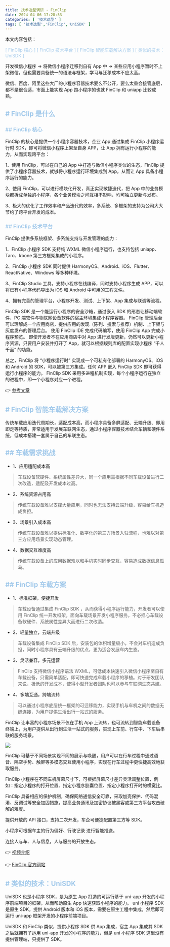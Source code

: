 ```yaml
---
title: 技术选型调研 - FinClip
date: 2024-04-06 17:28:53
categories: [ '技术选型' ]
tags: [ '技术选型','FinClip','UniSDK' ]
---
```


本文内容包括：

<font color=#A3CAEB>[ FinClip 核心 ]</font>
<font color=#A3CAEB>[ FinClip 技术平台 ]</font>
<font color=#A3CAEB>[ FinClip 智能车载解决方案 ]</font>
<font color=#A3CAEB>[ 类似的技术：UniSDK ]</font>

开发微信小程序 → 将微信小程序迁移到自有 App 中 → 某些应用小程序暂时不上架微信，但也需要具备统一的语法与框架，学习与迁移成本不应太高。

微信、百度、阿里这些大厂的小程序容器技术要么不公开，要么太重会接管底层，都不是很合适，市面上能实现 App 跑小程序的也就 FinClip 和 uniapp 比较成熟。

## <font color=#A3CAEB># FinClip 是什么</font>

### <font color=#A3CAEB>## FinClip 核心</font>

FinClip 的核心是提供一个小程序容器技术，企业 App 通过集成 FinClip 小程序运行时 SDK，即可将微信小程序上架至自身 APP，让 App 拥有运行小程序的能力，从而实现跨平台：

1、使用 FinClip，可以在自己的 App 中打造与微信小程序类似的生态，FinClip 提供了小程序容器技术，就够将小程序运行环境集成到 App，从而让 App 具备小程序运行的能力。

2、使用 FinClip，可以进行模块化开发，真正实现敏捷迭代，把 App 中的业务模块都拆成单独的小程序，各个业务模块之间互相不影响，均可独立更新与发布。

3、极大的优化了工作效率和产品迭代的效率，多系统、多框架的支持为公司大大节约了跨平台开发的成本。

### <font color=#A3CAEB>## FinClip 技术平台</font>

FinClip 提供多系统框架、多系统支持与开发管理的能力：

1、FinClip 小程序 SDK 支持纯 WXML 微信小程序运行，也支持包括 uniapp、Taro、kbone 第三方框架集成的小程序。

2、FinClip 小程序 SDK 同时提供 HarmonyOS、Android、iOS、Flutter、ReactNative、Windows 等多种环境。

3、FinClip Studio 工具，支持小程序在线编译，同时支持小程序生成 APP，可以将已有小程序代码导出为 iOS 和 Android 中可用的工程文件。

4、拥有完善的管理平台，小程序开发、测试、上下架、App 集成与联调等流程。

FinClip SDK 是一个能运行小程序的安全沙箱，通过嵌入 SDK 的形态让移动端软件、PC 端软件与物联网设备软件的宿主环境集成小程序容器。
FinClip 管理后台可以理解成一个应用商店，提供应用的发现（陈列、搜索与推荐）机制、上下架与灰度发布的管理后台。
使用 FinClip IDE 完成代码编写，使用 FinClip App 完成小程序预览。
即使开发者不在应用商店中对 App 进行发版更新，仍然可以更新小程序资源，只要用户安装并打开了 App，就可以根据规则库的配置实现小程序 “千人千面” 的功能。

总之，FinClip 将 “小程序运行时” 实现成一个可私有化部署的 HarmonyOS、iOS 和 Android 的 SDK，可以被第三方集成。任何 APP 嵌入 FinClip SDK 即可获得运行小程序的能力。
FinClip SDK 采用多进程机制实现，每个小程序运行在独立的进程中，即一个小程序对应一个进程。

👉 [参考文章](https://www.finclip.com/blog/privatizing-browsers/)

## <font color=#A3CAEB># FinClip 智能车载解决方案</font>

传统车载应用迭代周期长，适配成本高，而小程序具备多屏适配、云端升级、即用即走等特质，非常适用于发展车联网生态，通过小程序容器技术结合车辆和硬件系统，低成本搭建一套属于自己的车联生态。

## <font color=#A3CAEB>## 车载需求挑战</font>

- 1、应用适配成本高
> 车载设备软硬件、系统属性差异大，同一个应用需根据不同车载设备进行二次改造，适配及开发成本过高。

- 2、系统资源占用高
> 传统车载设备难以支撑大量应用，同时也无法支持云端升级，容易给车机造成负担。

- 3、场景引入成本高
> 传统车载设备难以提供标准化、数字化的第三方场景入驻流程，也难以对第三方应用场景实现动态管理。

- 4、数据交互难度高
> 传统车载设备上的应用数据难以和手机实时同步交互，容易造成数据信息孤岛。

## <font color=#A3CAEB>## FinClip 车载方案</font>

- 1、标准框架，便捷开发
> 车载设备通过集成 FinClip SDK ，从而获得小程序运行能力，开发者可以使用 FinClip 统一开发框架，面向车载场景开发小程序服务，不必担心车载设备软硬件、系统属性差异大而进行二次改造。

- 2、轻量独立，云端升级
> 车载设备集成 FinClip SDK 后，安装包的体积增量极小，不会对车机造成负担，同时小程序具有云端升级的优点，更为适合发展车内生态。

- 3、灵活兼容，多元运营
> FinClip 支持微信小程序语法 WXML，可低成本快速引入微信小程序至自有车载设备，只需简单适配，即可快速完成车载小程序的移植。对于研发团队来说，极低的开发成本，使得小型开发者团队也可以参与车联网生态共建。

- 4、多端互通，跨端流转
> 可以通过小程序底层统一框架的可迁移能力，实现手机与车机之间的数据无缝连接，为用户提供生活出行一站式的服务。

FinClip 让丰富的小程序场景不仅在手机 App 上流转，也可流转到智能车载设备终端上，为用户提供从出行到生活一站式的服务，实现上车前、行车中、下车后串联的服务场景。

![](https://www.finclip.com/img/fc_landpage_car_img2.ef92df69.png)

FinClip 可基于不同场景实现不同的展示与唤醒，用户可以在行车过程中通过语音、隔空手势、触屏等多模态交互使用小程序，实现在行车过程中更快捷高效地获取服务。

FinClip 小程序在不同车机屏幕尺寸下，可根据屏幕尺寸差异灵活调整位置，例如：指定小程序的打开位置、指定小程序胶囊位置、指定小程序打开时的横宽比。

FinClip 具备相应的保护机制，确保网络通信安全可靠，采取加壳保护、代码混淆、反调试等安全加固措施，提高业务通讯及加密协议被黑客或第三方平台攻击破解的难度。

提供开放的 API 接口，支持二次开发，车企可便捷配置第三方等 SDK。

小程序可根据车主的行为偏好、行驶记录 进行智能推送。

连接人与车、人与信息，人与服务的开放生态。

👉 [视频介绍](https://public-1251849568.cos.ap-guangzhou.myqcloud.com/homeSite/video/car.mp4)

👉 [FinClip 官方网站](https://www.finclip.com/)

## <font color=#A3CAEB># 类似的技术：UniSDK</font>

UniSDK 也是小程序 SDK，是为原生 App 打造的可运行基于 uni-app 开发的小程序前端项目的框架，从而帮助原生 App 快速获取小程序的能力。
uni 小程序 SDK 是原生 SDK，提供 Android 版本和 iOS 版本，需要在原生工程中集成，然后即可运行 uni-app 框架开发的小程序前端项目。

UniSDK 和 FinClip 类似，提供小程序 SDK 供 App 集成，宿主 App 集成其 SDK 之后就拥有了运用 uni-app 开发的小程序的能力，但是 uni 小程序 SDK 这里没有提供管理端，只提供了 SDK。




